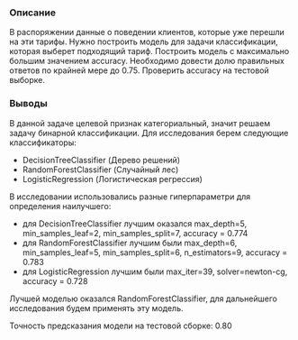 ### Описание
В распоряжении данные о поведении клиентов, которые уже перешли на эти тарифы. Нужно построить модель для задачи классификации, которая выберет подходящий тариф.
Построить модель с максимально большим значением accuracy. Необходимо довести долю правильных ответов по крайней мере до 0.75. Проверить accuracy на тестовой выборке.

### Выводы
В данной задаче целевой признак категориальный, значит решаем задачу бинарной классификации. 
Для исследования берем следующие классификаторы:
- DecisionTreeClassifier (Дерево решений)
- RandomForestClassifier (Случайный лес)
- LogisticRegression (Логистическая регрессия)

В исследовании использовались разные гиперпараметри для определения наилучшего:
- для DecisionTreeClassifier лучшим оказался max_depth=5, min_samples_leaf=2, min_samples_split=7, accuracy = 0.774
- для RandomForestClassifier лучшим были max_depth=6, min_samples_leaf=5, min_samples_split=6, n_estimators=9, accuracy = 0.783
- для LogisticRegression лучшим были max_iter=39, solver=newton-cg,  accuracy = 0.728

Лучшей моделью оказался RandomForestClassifier, для дальнейшего исследования будем применять эту модель.

Точность предсказания модели на тестовой сборке: 0.80
